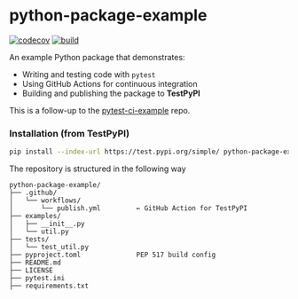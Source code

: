 # python-package-example

[![codecov](https://codecov.io/gh/vinzenzhalhammer/python-package-example/graph/badge.svg?token=NTKMDKVS30)](https://codecov.io/gh/vinzenzhalhammer/python-package-example)
[![build](https://github.com/vinzenzhalhammer/python-package-example/actions/workflows/publish.yml/badge.svg)](https://github.com/vinzenzhalhammer/python-package-example/actions/workflows/publish.yml)

An example Python package that demonstrates:

- Writing and testing code with `pytest`
- Using GitHub Actions for continuous integration
- Building and publishing the package to **TestPyPI**

This is a follow-up to the [pytest-ci-example](https://github.com/vinzenzhalhammer/pytest-ci-example) repo.

### Installation (from TestPyPI)

```bash
pip install --index-url https://test.pypi.org/simple/ python-package-example
```
The repository is structured in the following way
```
python-package-example/
├── .github/
│   └── workflows/
│       └── publish.yml         ← GitHub Action for TestPyPI
├── examples/                   
│   ├── __init__.py
│   └── util.py
├── tests/
│   └── test_util.py
├── pyproject.toml              PEP 517 build config
├── README.md
├── LICENSE
├── pytest.ini
├── requirements.txt
```
